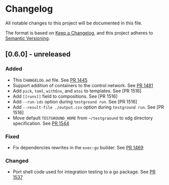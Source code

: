 # Changelog
All notable changes to this project will be documented in this file.

The format is based on [Keep a Changelog](https://keepachangelog.com/en/1.0.0/),
and this project adheres to [Semantic Versioning](https://semver.org/spec/v2.0.0.html).

## [0.6.0] - unreleased
### Added
- This ̀`CHANGELOG.md` file. See [PR 1445]
- Support addition of containers to the control network. See [PR 1481]
- Add `pick`, `toml`, `withEnv`, and `atoi` to templates. See [PR 1516]
- Add `[[runs]]` field to compositions. See [PR 1516]
- Add `--run-ids` option during `testground run`. See [PR 1516]
- Add `--result-file ./output.csv` option during `testground run`. See [PR 1516]
- Move default `TESTGROUND_HOME` from `~/testgraound` to xdg directory specification. See [PR 1544]

### Fixed
- Fix dependencies rewrites in the `exec:go` builder. See [PR 1469]


### Changed
- Port shell code used for integration testing to a go package. See [PR 1537]

[PR 1445]: https://github.com/testground/testground/pull/1445
[PR 1469]: https://github.com/testground/testground/pull/1469
[PR 1481]: https://github.com/testground/testground/pull/1481
[PR 1537]: https://github.com/testground/testground/pull/1537
[PR 1544]: https://github.com/testground/testground/pull/1544
